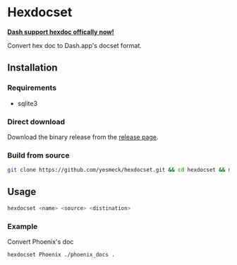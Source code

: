 # Hexdocset

**[Dash support hexdoc offically now!](https://kapeli.com/docsets#exdoc)**

Convert hex doc to Dash.app's docset format.

## Installation

### Requirements

- sqlite3


### Direct download

Download the binary release from the [release page](https://github.com/yesmeck/hexdocset/releases).

### Build from source

```bash
git clone https://github.com/yesmeck/hexdocset.git && cd hexdocset && mix do deps.get, escript.build
```

## Usage

```bash
hexdocset <name> <source> <distination>
```

### Example

Convert Phoenix's doc

```bash
hexdocset Phoenix ./phoenix_docs .
```
